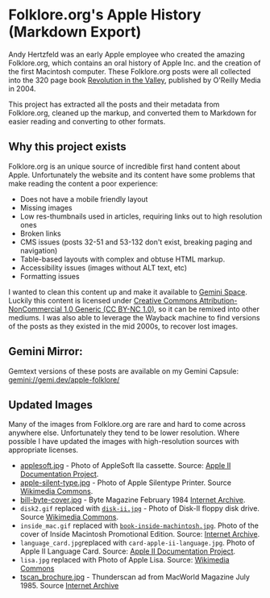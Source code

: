 #  Folklore.org's Apple History (Markdown Export)

Andy Hertzfeld was an early Apple employee who created the amazing Folklore.org, which contains an oral history of Apple Inc. and the creation of the first Macintosh computer. These Folklore.org posts were all collected into the 320 page book [Revolution in the Valley](https://www.amazon.com/exec/obidos/asin/0596007191), published by O'Reilly Media in 2004.
 
This project has extracted all the posts and their metadata from Folklore.org, cleaned up the markup, and converted them to Markdown for easier reading and converting to other formats.
 
 ## Why this project exists
 
Folklore.org is an unique source of incredible first hand content about Apple. Unfortunately the website and its content have some problems that make reading the content a poor experience:

* Does not have a mobile friendly layout
* Missing images
* Low res-thumbnails used in articles, requiring links out to high resolution ones
* Broken links
* CMS issues (posts 32-51 and 53-132 don't exist, breaking paging and navigation)
* Table-based layouts with complex and obtuse HTML markup.
* Accessibility issues (images without ALT text, etc)
* Formatting issues

I wanted to clean this content up and make it available to [Gemini Space](https://en.wikipedia.org/wiki/Gemini_(protocol)). Luckily this content is licensed under [Creative Commons Attribution-NonCommercial 1.0 Generic (CC BY-NC 1.0)](https://creativecommons.org/licenses/by-nc/1.0/), so it can be remixed into other mediums. I was also able to leverage the Wayback machine to find versions of the posts as they existed in the mid 2000s, to recover lost images.

## Gemini Mirror:

Gemtext versions of these posts are available on my Gemini Capsule: [gemini://gemi.dev/apple-folklore/](gemini://gemi.dev/apple-folklore/)

## Updated Images

Many of the images from Folklore.org are rare and hard to come across anywhere else. Unfortunately they tend to be lower resolution. Where possible I have updated the images with high-resolution sources with appropriate licenses.



* [applesoft.jpg](Posts/images/applesoft.jpg) - Photo of AppleSoft IIa cassette. Source: [Apple II Documentation Project](https://mirrors.apple2.org.za/Apple%20II%20Documentation%20Project/Software/Cassettes/Applesoft%20IIa.jpg).
* [apple-silent-type.jpg](Posts/images/apple-silent-type.jpg) - Photo of Apple Silentype Printer. Source [Wikimedia Commons](apple-silent-type.jpg).
* [bill-byte-cover.jpg](Posts/images/bill-byte-cover.jpg) - Byte Magazine February 1984 [Internet Archive](https://archive.org/details/byte-magazine-1984-02).
* `disk2.gif` replaced with [`disk-ii.jpg`](Posts/images/disk-ii.jpg) - Photo of Disk-II floppy disk drive. Source [Wikimedia Commons](https://commons.wikimedia.org/wiki/File:Disk_II.jpg).
* `inside_mac.gif` replaced with [`book-inside-machintosh.jpg`](Posts/images/book-inside-machintosh.jpg). Photo of the cover of Inside Macintosh Promotional Edition. Source: [Internet Archive](https://archive.org/details/bitsavers_applemacInionalEdition1985_53888388).
* `language_card.jpg`replaced with `card-apple-ii-language.jpg`. Photo of Apple II Language Card. Source: [Apple II Documentation Project](https://mirrors.apple2.org.za/Apple%20II%20Documentation%20Project/Interface%20Cards/Language%20Cards/Apple%20Language%20Card/Photos/Apple%20Language%20Card%201979%20-%20Front.JPG).
* `lisa.jpg` replaced with Photo of Apple Lisa. Source: [Wikimedia Commons](https://commons.wikimedia.org/wiki/File:Apple_Lisa_Computer.jpg)
* [tscan_brochure.jpg](Posts/images/tscan_brochure.jpg) - Thunderscan ad from MacWorld Magazine July 1985. Source [Internet Archive](https://archive.org/details/MacWorld_8507_July_1985)